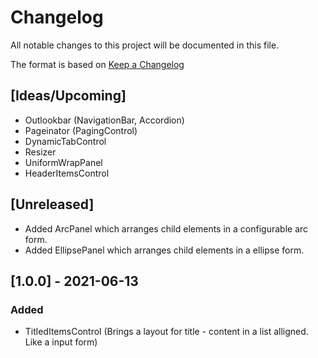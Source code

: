 # Changelog
All notable changes to this project will be documented in this file.

The format is based on [Keep a Changelog](https://keepachangelog.com/en/1.0.0/)

## [Ideas/Upcoming]
* Outlookbar (NavigationBar, Accordion)
* Pageinator (PagingControl)
* DynamicTabControl
* Resizer
* UniformWrapPanel
* HeaderItemsControl

## [Unreleased]
* Added ArcPanel which arranges child elements in a configurable arc form.
* Added EllipsePanel which arranges child elements in a ellipse form.

## [1.0.0] - 2021-06-13
### Added
* TitledItemsControl (Brings a layout for title - content in a list alligned. Like a input form)

